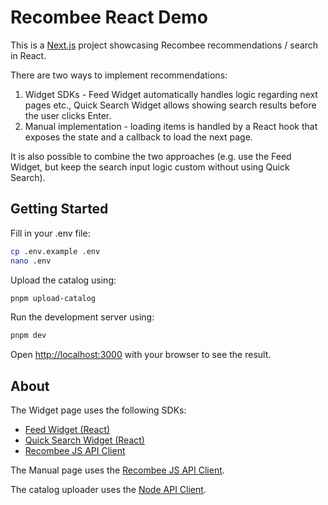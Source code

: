 # Recombee React Demo

This is a [Next.js](https://nextjs.org) project showcasing Recombee recommendations / search in React.

There are two ways to implement recommendations:

1. Widget SDKs - Feed Widget automatically handles logic regarding next pages etc., Quick Search Widget allows showing search results before the user clicks Enter.
2. Manual implementation - loading items is handled by a React hook that exposes the state and a callback to load the next page.

It is also possible to combine the two approaches (e.g. use the Feed Widget, but keep the search input logic custom without using Quick Search).

## Getting Started

Fill in your .env file:

```sh
cp .env.example .env
nano .env
```

Upload the catalog using:

```sh
pnpm upload-catalog
```

Run the development server using:

```sh
pnpm dev
```

Open [http://localhost:3000](http://localhost:3000) with your browser to see the result.

## About

The Widget page uses the following SDKs:

- [Feed Widget (React)](https://docs.recombee.com/widget-sdks/feed-widget-react)
- [Quick Search Widget (React)](https://docs.recombee.com/widget-sdks/quick-search-widget-react)
- [Recombee JS API Client](https://docs.recombee.com/js_client)

The Manual page uses the [Recombee JS API Client](https://docs.recombee.com/js_client).

The catalog uploader uses the [Node API Client](https://github.com/recombee/node-api-client).
